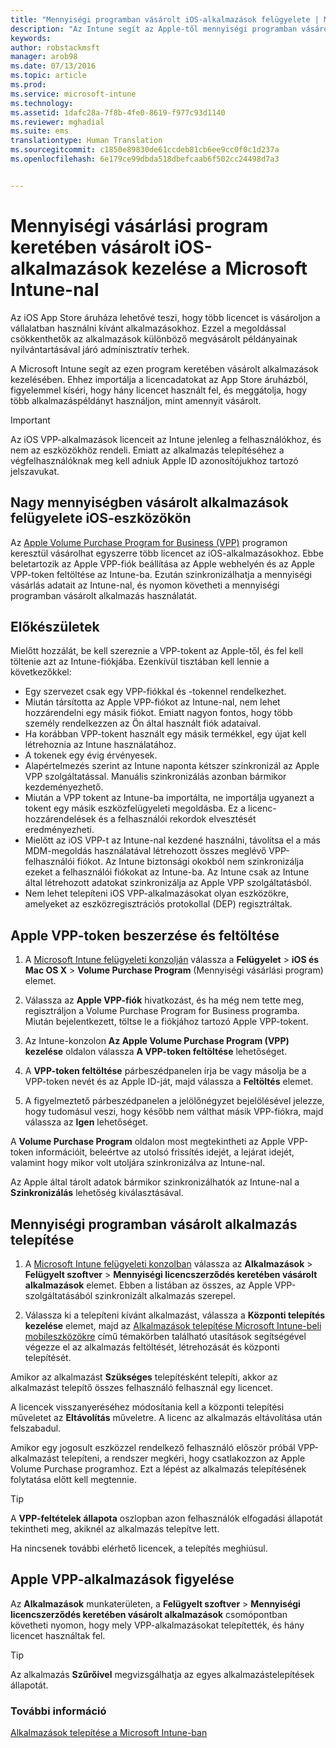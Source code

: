 ```yaml
---
title: "Mennyiségi programban vásárolt iOS-alkalmazások felügyelete | Microsoft Intune"
description: "Az Intune segít az Apple-től mennyiségi programban vásárolt alkalmazások kezelésében. Ehhez importálja a licencadatokat az App Store áruházból, figyelemmel kíséri, hogy hány licencet használt fel, és meggátolja, hogy több alkalmazáspéldányt használjon, mint amennyit vásárolt."
keywords: 
author: robstackmsft
manager: arob98
ms.date: 07/13/2016
ms.topic: article
ms.prod: 
ms.service: microsoft-intune
ms.technology: 
ms.assetid: 1dafc28a-7f8b-4fe0-8619-f977c93d1140
ms.reviewer: mghadial
ms.suite: ems
translationtype: Human Translation
ms.sourcegitcommit: c1850e89830de61ccdeb81cb6ee9cc0f0c1d237a
ms.openlocfilehash: 6e179ce99dbda518dbefcaab6f502cc24498d7a3


---
```


# Mennyiségi vásárlási program keretében vásárolt iOS-alkalmazások kezelése a Microsoft Intune-nal
Az iOS App Store áruháza lehetővé teszi, hogy több licencet is vásároljon a vállalatban használni kívánt alkalmazásokhoz. Ezzel a megoldással csökkenthetők az alkalmazások különböző megvásárolt példányainak nyilvántartásával járó adminisztratív terhek.

A Microsoft Intune segít az ezen program keretében vásárolt alkalmazások kezelésében. Ehhez importálja a licencadatokat az App Store áruházból, figyelemmel kíséri, hogy hány licencet használt fel, és meggátolja, hogy több alkalmazáspéldányt használjon, mint amennyit vásárolt.

> [!Important]
> Az iOS VPP-alkalmazások licenceit az Intune jelenleg a felhasználókhoz, és nem az eszközökhöz rendeli. Emiatt az alkalmazás telepítéséhez a végfelhasználóknak meg kell adniuk Apple ID azonosítójukhoz tartozó jelszavukat.

## Nagy mennyiségben vásárolt alkalmazások felügyelete iOS-eszközökön
Az [Apple Volume Purchase Program for Business (VPP)](http://www.apple.com/business/vpp/) programon keresztül vásárolhat egyszerre több licencet az iOS-alkalmazásokhoz. Ebbe beletartozik az Apple VPP-fiók beállítása az Apple webhelyén és az Apple VPP-token feltöltése az Intune-ba.  Ezután szinkronizálhatja a mennyiségi vásárlás adatait az Intune-nal, és nyomon követheti a mennyiségi programban vásárolt alkalmazás használatát.

## Előkészületek
Mielőtt hozzálát, be kell szereznie a VPP-tokent az Apple-től, és fel kell töltenie azt az Intune-fiókjába. Ezenkívül tisztában kell lennie a következőkkel:

* Egy szervezet csak egy VPP-fiókkal és -tokennel rendelkezhet.
* Miután társította az Apple VPP-fiókot az Intune-nal, nem lehet hozzárendelni egy másik fiókot. Emiatt nagyon fontos, hogy több személy rendelkezzen az Ön által használt fiók adataival.
* Ha korábban VPP-tokent használt egy másik termékkel, egy újat kell létrehoznia az Intune használatához.
* A tokenek egy évig érvényesek.
* Alapértelmezés szerint az Intune naponta kétszer szinkronizál az Apple VPP szolgáltatással. Manuális szinkronizálás azonban bármikor kezdeményezhető.
* Miután a VPP tokent az Intune-ba importálta, ne importálja ugyanezt a tokent egy másik eszközfelügyeleti megoldásba. Ez a licenc-hozzárendelések és a felhasználói rekordok elvesztését eredményezheti.
* Mielőtt az iOS VPP-t az Intune-nal kezdené használni, távolítsa el a más MDM-megoldás használatával létrehozott összes meglévő VPP-felhasználói fiókot. Az Intune biztonsági okokból nem szinkronizálja ezeket a felhasználói fiókokat az Intune-ba. Az Intune csak az Intune által létrehozott adatokat szinkronizálja az Apple VPP szolgáltatásból. 
* Nem lehet telepíteni iOS VPP-alkalmazásokat olyan eszközökre, amelyeket az eszközregisztrációs protokollal (DEP) regisztráltak.

## Apple VPP-token beszerzése és feltöltése

1.  A [Microsoft Intune felügyeleti konzolján](https://manage.microsoft.com) válassza a **Felügyelet** &gt; **iOS és Mac OS X** &gt; **Volume Purchase Program** (Mennyiségi vásárlási program) elemet.

2.  Válassza az **Apple VPP-fiók** hivatkozást, és ha még nem tette meg, regisztráljon a Volume Purchase Program for Business programba. Miután bejelentkezett, töltse le a fiókjához tartozó Apple VPP-tokent.

3.  Az Intune-konzolon **Az Apple Volume Purchase Program (VPP) kezelése** oldalon válassza **A VPP-token feltöltése** lehetőséget.

4.  A **VPP-token feltöltése** párbeszédpanelen írja be vagy másolja be a VPP-token nevét és az Apple ID-ját, majd válassza a **Feltöltés** elemet.

5.  A figyelmeztető párbeszédpanelen a jelölőnégyzet bejelölésével jelezze, hogy tudomásul veszi, hogy később nem válthat másik VPP-fiókra, majd válassza az **Igen** lehetőséget.

A **Volume Purchase Program** oldalon most megtekintheti az Apple VPP-token információit, beleértve az utolsó frissítés idejét, a lejárat idejét, valamint hogy mikor volt utoljára szinkronizálva az Intune-nal.

Az Apple által tárolt adatok bármikor szinkronizálhatók az Intune-nal a **Szinkronizálás** lehetőség kiválasztásával.

## Mennyiségi programban vásárolt alkalmazás telepítése

1.  A [Microsoft Intune felügyeleti konzolban](https://manage.microsoft.com) válassza az **Alkalmazások** &gt; **Felügyelt szoftver** &gt; **Mennyiségi licencszerződés keretében vásárolt alkalmazások** elemet. Ebben a listában az összes, az Apple VPP-szolgáltatásából szinkronizált alkalmazás szerepel.

2.  Válassza ki a telepíteni kívánt alkalmazást, válassza a **Központi telepítés kezelése** elemet, majd az [Alkalmazások telepítése Microsoft Intune-beli mobileszközökre](deploy-apps-in-microsoft-intune.md) című témakörben található utasítások segítségével végezze el az alkalmazás feltöltését, létrehozását és központi telepítését.

Amikor az alkalmazást **Szükséges** telepítésként telepíti, akkor az alkalmazást telepítő összes felhasználó felhasznál egy licencet.

A licencek visszanyeréséhez módosítania kell a központi telepítési műveletet az **Eltávolítás** műveletre. A licenc az alkalmazás eltávolítása után felszabadul.

Amikor egy jogosult eszközzel rendelkező felhasználó először próbál VPP-alkalmazást telepíteni, a rendszer megkéri, hogy csatlakozzon az Apple Volume Purchase programhoz. Ezt a lépést az alkalmazás telepítésének folytatása előtt kell megtennie.

> [!TIP]
> A **VPP-feltételek állapota** oszlopban azon felhasználók elfogadási állapotát tekintheti meg, akiknél az alkalmazás telepítve lett.

Ha nincsenek további elérhető licencek, a telepítés meghiúsul.

## Apple VPP-alkalmazások figyelése
Az **Alkalmazások** munkaterületen, a **Felügyelt szoftver** &gt; **Mennyiségi licencszerződés keretében vásárolt alkalmazások** csomópontban követheti nyomon, hogy mely VPP-alkalmazásokat telepítették, és hány licencet használtak fel.

> [!TIP]
> Az alkalmazás **Szűrőivel** megvizsgálhatja az egyes alkalmazástelepítések állapotát.

### További információ
[Alkalmazások telepítése a Microsoft Intune-ban](deploy-apps-in-microsoft-intune.md)




<!--HONumber=Jul16_HO3-->


